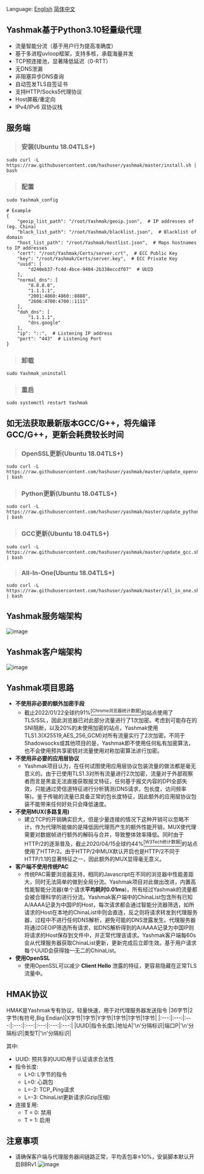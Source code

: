 Language: [English](https://github.com/hashuser/yashmak/blob/master/README_en.md) [简体中文](https://github.com/hashuser/yashmak/blob/master/README.md)
## Yashmak基于Python3.10轻量级代理
* 流量智能分流（基于用户行为提高准确度）
* 基于多进程uvloop框架，支持多核，承载海量并发
* TCP预连接池，显著降低延迟（0-RTT）
* 无DNS泄漏
* 非阻塞异步DNS查询
* 自动签发TLS自签证书
* 支持HTTP/Socks5代理协议
* Host屏蔽/重定向
* IPv4/IPv6 双协议栈
## 服务端
>### 安装(Ubuntu 18.04TLS+)
```
sudo curl -L https://raw.githubusercontent.com/hashuser/yashmak/master/install.sh | bash
``` 
>### 配置
```
sudo Yashmak_config
```
```shell
# Example
{
    "geoip_list_path": "/root/Yashmak/geoip.json",  # IP addresses of (eg. China)
    "black_list_path": "/root/Yashmak/blacklist.json",  # Blacklist of domain
    "host_list_path": "/root/Yashmak/hostlist.json",  # Maps hostnames to IP addresses
    "cert": "/root/Yashmak/Certs/server.crt",  # ECC Public Key
    "key": "/root/Yashmak/Certs/server.key",  # ECC Private Key
    "uuid": [
        "d240eb37-fc4d-4bce-9404-2b338eccdf07"  # UUID
    ],
    "normal_dns": [
        "8.8.8.8",
        "1.1.1.1",
        "2001:4860:4860::8888",
        "2606:4700:4700::1111"
    ],
    "doh_dns": [
        "1.1.1.1",
        "dns.google"
    ],
    "ip": "::",  # Listening IP address
    "port": "443"  # Listening Port
}
```
>### 卸载
```
sudo Yashmak_uninstall
```
>### 重启
```
sudo systemctl restart Yashmak
```

## 如无法获取最新版本GCC/G++，将先编译GCC/G++，更新会耗费较长时间

>### OpenSSL更新(Ubuntu 18.04TLS+)
```
sudo curl -L https://raw.githubusercontent.com/hashuser/yashmak/master/update_openssl.sh | bash
``` 
>### Python更新(Ubuntu 18.04TLS+)
```
sudo curl -L https://raw.githubusercontent.com/hashuser/yashmak/master/update_python.sh | bash
```
>### GCC更新(Ubuntu 18.04TLS+)
```
sudo curl -L https://raw.githubusercontent.com/hashuser/yashmak/master/update_gcc.sh | bash
```
>### All-In-One(Ubuntu 18.04TLS+)
```
sudo curl -L https://raw.githubusercontent.com/hashuser/yashmak/master/all_in_one.sh | bash
```
## Yashmak服务端架构
![image](https://github.com/hashuser/yashmak/raw/master/recourse/server.png)
## Yashmak客户端架构
![image](https://github.com/hashuser/yashmak/raw/master/recourse/local.png)
## Yashmak项目思路
* **不使用非必要的额外加密手段**
  * 截止2022/01/22全球约91%[<sup>[Chrome浏览器统计数据]</sup>](https://transparencyreport.google.com/https)的站点使用了TLS/SSL，因此浏览器已对此部分流量进行了1次加密。考虑到可能存在的SNI阻断，以及20%的未使用加密的站点，Yashmak使用TLS1.3(X25519,AES_256_GCM)对所有流量实行了2次加密。不同于Shadowsocks或其他项目的是，Yashmak即不使用任何私有加密算法，也不会使用预共享密钥对流量使用对称加密算法进行加密。
* **不使用非必要的应用层协议**
  * Yashmak项目认为，在任何试图使用应用层协议包装流量的做法都是毫无意义的。由于已使用TLS1.3对所有流量进行2次加密，流量对于外部观察者而言是黑盒无法直接获取报文特征，任何基于报文内容的DPI全部失效，只能通过旁信道特征进行分析猜测(DNS请求，包长度，访问频率等)。鉴于传输的流量已具备正常的包长度特征，因此额外的应用层协议包装不能带来任何好处只会降低速度。
* **不使用MUX(多路复用)**
  * 建立TCP的开销确实巨大，但是少量连接的情况下这种开销可以忽略不计。作为代理所能做的是降低因代理而产生的额外性能开销，MUX使代理需要对数据帧进行额外的解码与合并，导致整体效率降低。同时由于HTTP/2的逐渐普及，截止2020/04/15全球约44%[<sup>[W3Tech统计数据]</sup>](https://w3techs.com/technologies/details/ce-http2)的站点使用了HTTP/2。由于HTTP/2中MUX默认开启也是HTTP/2不同于HTTP/1.1的显著特征之一，因此额外的MUX显得毫无意义。
* **客户端不使用传统PAC**
  * 传统PAC需要浏览器支持，相同的Javascript在不同的浏览器中性能差距大，同时无法简单的做到全局分流。Yashmak项目对此做出改进，内置高性能智能分流器(单个请求**平均耗时0.01ms**)，所有经过Yashmak的流量都会被合理科学的进行分流。Yashmak客户端中的ChinaList包含所有已知A/AAAA记录为中国IP的Host，每次请求都会通过智能分流器筛选，如所请求的Host在本地的ChinaList中则会直连，反之则将请求转发到代理服务器，过程中不进行任何DNS解析，避免可能的DNS泄露发生。代理服务器将通过GEOIP筛选所有请求，如DNS解析得到的A/AAAA记录为中国IP则将请求的Host保存到文件中，并正常代理该请求。Yashmak客户端每60s会从代理服务器获取ChinaList更新，更新完成后立即生效。基于用户请求每个UUID会获得独一无二的ChinaList。
* **使用OpenSSL**
  * 使用OpenSSL可以减少 **Client Hello** 泄露的特征，更容易隐藏在正常TLS流量中。
## HMAK协议
HMAK是Yashmak专有协议，轻量快速，用于对代理服务器发送指令
|36字节|2字节(有符号,Big Endian)|X字节|1字节|Y字节|1字节|1字节|1字节|
|:---:|:---:|:---:|:---:|:---:|:---:|:---:|:---:|
|UUID|指令长度L|地址A|'\n'分隔标识|端口P|'\n'分隔标识|类型T|'\n'分隔标识|

其中:
* UUID: 预共享的UUID用于认证请求合法性
* 指令长度:
  * L>0: L字节的指令
  * L=0: 心跳包
  * L=-2: TCP_Ping请求
  * L=-3: ChinaList更新请求(Gzip压缩)
* 连接复用:
  * T = 0: 禁用
  * T = 1: 启用
## 注意事项
* 请确保客户端与代理服务器间链路正常，平均丢包率≤10%，安装脚本默认开启BBRv1
![image](https://raw.githubusercontent.com/hashuser/yashmak/master/recourse/2020-04-19%20132834.png)
